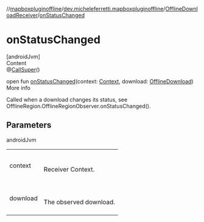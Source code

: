 //[mapboxpluginoffline](../../../index.md)/[dev.micheleferretti.mapboxpluginoffline](../index.md)/[OfflineDownloadReceiver](index.md)/[onStatusChanged](on-status-changed.md)



# onStatusChanged  
[androidJvm]  
Content  
@[CallSuper](https://developer.android.com/reference/kotlin/androidx/annotation/CallSuper.html)()  
  
open fun [onStatusChanged](on-status-changed.md)(context: [Context](https://developer.android.com/reference/kotlin/android/content/Context.html), download: [OfflineDownload](../../dev.micheleferretti.mapboxpluginoffline.model/-offline-download/index.md))  
More info  


Called when a download changes its status, see OfflineRegion.OfflineRegionObserver.onStatusChanged().



## Parameters  
  
androidJvm  
  
| | |
|---|---|
| <a name="dev.micheleferretti.mapboxpluginoffline/OfflineDownloadReceiver/onStatusChanged/#android.content.Context#dev.micheleferretti.mapboxpluginoffline.model.OfflineDownload/PointingToDeclaration/"></a>context| <a name="dev.micheleferretti.mapboxpluginoffline/OfflineDownloadReceiver/onStatusChanged/#android.content.Context#dev.micheleferretti.mapboxpluginoffline.model.OfflineDownload/PointingToDeclaration/"></a><br><br>Receiver Context.<br><br>|
| <a name="dev.micheleferretti.mapboxpluginoffline/OfflineDownloadReceiver/onStatusChanged/#android.content.Context#dev.micheleferretti.mapboxpluginoffline.model.OfflineDownload/PointingToDeclaration/"></a>download| <a name="dev.micheleferretti.mapboxpluginoffline/OfflineDownloadReceiver/onStatusChanged/#android.content.Context#dev.micheleferretti.mapboxpluginoffline.model.OfflineDownload/PointingToDeclaration/"></a><br><br>The observed download.<br><br>|
  
  



